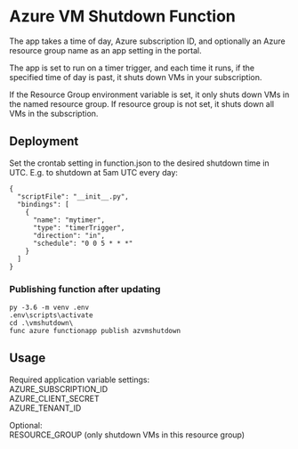 # Azure VM Shutdown Function

The app takes a time of day, Azure subscription ID, and optionally an Azure resource group name as an app setting in the portal.

The app is set to run on a timer trigger, and each time it runs, if the specified time of day is past, it shuts down VMs in your subscription. 

If the Resource Group environment variable is set, it only shuts down VMs in the named resource group. If resource group is not set, it shuts down all VMs in the subscription.


## Deployment
Set the crontab setting in function.json to the desired shutdown time in UTC. E.g. to shutdown at 5am UTC every day:

```
{
  "scriptFile": "__init__.py",
  "bindings": [
    {
      "name": "mytimer",
      "type": "timerTrigger",
      "direction": "in",
      "schedule": "0 0 5 * * *"
    }
  ]
}
```

### Publishing function after updating
```
py -3.6 -m venv .env
.env\scripts\activate
cd .\vmshutdown\
func azure functionapp publish azvmshutdown
```

## Usage

Required application variable settings:  
AZURE_SUBSCRIPTION_ID  
AZURE_CLIENT_SECRET  
AZURE_TENANT_ID 

Optional:  
RESOURCE_GROUP (only shutdown VMs in this resource group)  